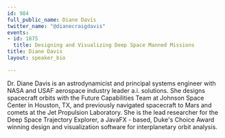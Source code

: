 ```yaml
---
id: 984
full_public_name: Diane Davis
twitter_name: "@dianecraigdavis"
events:
- id: 1875
  title: Designing and Visualizing Deep Space Manned Missions
title: Diane Davis
layout: speaker_bio

---
```

Dr. Diane Davis is an astrodynamicist and principal systems engineer with NASA and USAF aerospace industry leader a.i. solutions. She designs spacecraft orbits with the Future Capabilities Team at Johnson Space Center in Houston, TX, and previously navigated spacecraft to Mars and comets at the Jet Propulsion Laboratory. She is the lead researcher for the Deep Space Trajectory Explorer, a JavaFX - based, Duke's Choice Award winning design and visualization software for interplanetary orbit analysis.